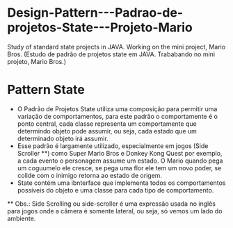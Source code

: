 # Design-Pattern---Padrao-de-projetos-State---Projeto-Mario
Study of standard state projects in JAVA. Working on the mini project, Mario Bros. (Estudo de padrão de projetos state em JAVA. Trababando no mini projeto, Mario Bros.)

# Pattern State

* O Padrão de Projetos State utiliza uma composição para permitir uma variação de comportamentos, para este padrão o comportamente é o ponto central, cada classe representa um comportamente que determindo objeto pode assumir, ou seja, cada estado que um determinado objeto irá assumir.
* Esse padrão é largamente utilizado, especialmente em jogos (Side Scroller **) como Super Mario Bros e Donkey Kong Quest por exemplo, a cada evento o personagem assume um estado. O Mario quando pega um coguumelo ele cresce, se pega uma flor ele tem um novo poder, se colide com o inimigo retorna ao estado de origem.
* State contém uma ibnterface que implementa todos os comportamentos possíveis do objeto e uma classe para cada tipo de comportamento.

** Obs.: Side Scrolling ou side-scroller é uma expressão usada no inglês para jogos onde a câmera é somente lateral, ou seja, só vemos um lado do ambiente.


